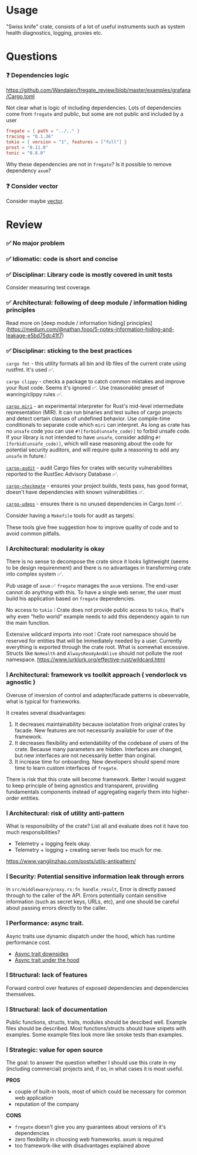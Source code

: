# Usage

"Swiss knife" crate, consists of a lot of useful instruments such as system health diagnostics, logging, proxies etc.

# Questions

### ❓ Dependencies logic

https://github.com/Wandalen/fregate_review/blob/master/examples/grafana/Cargo.toml

Not clear what is logic of including dependencies.
Lots of dependencies come from `fregate` and public,
but some are not public and included by a user

```toml
fregate = { path = "../.." }
tracing = "0.1.36"
tokio = { version = "1", features = ["full"] }
prost = "0.11.0"
tonic = "0.8.0"
```

Why these dependencies are not in `fregate`?
Is it possible to remove dependency `axum`?

### ❓ Consider vector

Consider maybe [vector](https://vector.dev/).

# Review

### ✅ No major problem

### ✅ Idiomatic: code is short and concise

### ✅ Disciplinar: Library code is mostly covered in unit tests

Consider measuring test coverage.

### ✅ Architectural: following of deep module / information hiding principles

Read more on [deep module / information hiding] principles](https://medium.com/@nathan.fooo/5-notes-information-hiding-and-leakage-e5bd75dc41f7)

### ✅ Disciplinar: sticking to the best practices

`cargo fmt` - this utility formats all bin and lib files of the current crate using rustfmt. It's used ✅.

`cargo clippy` - checks a package to catch common mistakes and improve your Rust code. Seems it's ignored ✅.
Use (reasonable) preset of wanring/clippy rules  ✅.

[`cargo miri`](https://github.com/rust-lang/miri) - an experimental interpreter for Rust's mid-level intermediate representation (MIR). It can run binaries and test suites of cargo projects and detect certain classes of undefined behavior. Use compile-time conditionals to separate code which `miri` can interpret. As long as crate has no `unsafe` code you can use `#![forbid(unsafe_code)]` to forbid unsafe code. If your library is not intended to have `unsafe`, consider adding `#![forbid(unsafe_code)]`, which will ease reasoning about the code for potential security auditors, and will require quite a reasoning to add any `unsafe` in future.❕

[`cargo-audit`](https://github.com/RustSec/rustsec/tree/main/cargo-audit) - audit Cargo files for crates with security vulnerabilities reported to the RustSec Advisory Database ✅.

[`cargo-checkmate`](https://github.com/cargo-checkmate/cargo-checkmate) - ensures your project builds, tests pass, has good format, doesn't have dependencies with known vulnerabilities ✅.

[`cargo-udeps`](https://github.com/est31/cargo-udeps) - ensures there is no unused dependencies in Cargo.toml ✅.

Consider having a `Makefile` tools for audit as targets❕.

These tools give free suggestion how to improve quality of code and to avoid common pitfalls.

### ❕ Architectural: modularity is okay

There is no sense to decompose the crate since it looks lightweight (seems to be design requirenment) and there is no advantages in transforming crate into complex system ✅.

Pub usage of `axum` ✅
`fregate` manages the `axum` versions. The end-user cannot do anything with this. To have a single web server, the user must build his application based on `fregate` dependencies.

No access to `tokio` ❕
Crate does not provide public access to `tokio`, that's why even "hello world" example needs to add this dependency again to run the main function.

Extensive wildcard imports into root ❕
Crate root namespace should be reserved for entities that will be immediately needed by a user.
Currently everything is exported through the crate root.
What is somewhat excessive.
Structs like `NoHealth` and `AlwaysReadyAndAlive` should not pollute the root namespace.
https://www.lurklurk.org/effective-rust/wildcard.html

### ❕ Architectural: framework vs toolkit approach ( vendorlock vs agnostic )

Overuse of inversion of control and adapter/facade patterns is obeservable, what is typical for frameworks.

It creates several disadvantages:

1. It decreases maintainability because isolatation from original crates by facade. New features are not necessarily available for user of the framework.
2. It decreases flexibility and extendability of the codebase of users of the crate. Because many parameters are hidden. Interfaces are changed, but new interfaces are not necessarily better than original.
3. It increase time for onboarding. New developers should spend more time to learn custom interfaces of `fregate`.

There is risk that this crate will become framework. Better I would suggest to keep principle of being agnostics and transparent, providing fundamentals components instead of aggregating eagerly them into higher-order entities.

### ❕ Architectural: risk of utility anti-pattern

What is responsibility of the crate? List all and evaluate does not it have too much responsibilities?

- Telemetry + logging feels okay.
- Telemetry + logging + creating server feels too much for me.

https://www.yanglinzhao.com/posts/utils-antipattern/

### ❕ Security: Potential sensitive information leak through errors

in `src/middleware/proxy.rs:fn handle_result`, Error is directly
passed through to the caller of the API. Errors potentially contain sensitive
information (such as secret keys, URLs, etc), and one should be careful
about passing errors directly to the caller.

### ❕ Performance: async trait.

Async traits use dynamic dispatch under the hood, which has runtime performance cost.
- [Async trait downsides](https://internals.rust-lang.org/t/async-traits-the-less-dynamic-allocations-edition/13048/2)
- [Async trait under the hood](https://smallcultfollowing.com/babysteps/blog/2019/10/26/async-fn-in-traits-are-hard/)

### ❕ Structural: lack of features

Forward control over features of exposed dependencies and dependencies themselves.

### ❕ Structural: lack of documentation

Public functions, structs, traits, modules should be descibed well.
Example files should be described.
Most functions/structs should have snipets with examples.
Some example files look more like smoke tests than examples.

### ❕ Strategic: value for open source

The goal: to answer the question whether I should use this crate in my (including commercial) projects and, if so, in what cases it is most useful.

**PROS**
* couple of built-in tools, most of which could be necessary for common web application
* reputation of the company

**CONS**
* `fregate` doesn't give you any guarantees about versions of it's dependencies
* zero flexibility in choosing web frameworks. axum is required
* too framework-like with disadvantages explained above
